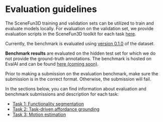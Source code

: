 # Evaluation guidelines

The SceneFun3D training and validation sets can be utilized to train and evaluate models locally. For evaluation on the validation set, we provide evaluation scripts in the SceneFun3D toolkit for each task [here](https://github.com/SceneFun3D/scenefun3d/blob/main/eval). 

Currently, the benchmark is evaluated using [version 0.1.0](site:changelog/#0.1.0) of the dataset.

**Benchmark results** are evaluated on the hidden test set for which we do not provide the ground-truth annotations. The benchmark is hosted on EvalAI and can be found [here (coming soon)](site:benchmarks/guidelines). 

Prior to making a submission on the evaluation benchmark, make sure the submission is in the correct format. Otherwise, the submission will fail.

In the sections below, you can find information about evaluation and benchmark submissions and description for each task:

* [Task 1: Functionality segmentation](site:benchmarks/task1)
* [Task 2: Task-driven affordance grounding](site:benchmarks/task2)
* [Task 3: Motion estimation](site:benchmarks/task3)
